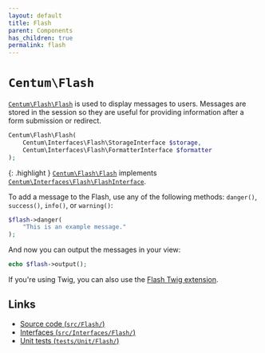 ```yaml
---
layout: default
title: Flash
parent: Components
has_children: true
permalink: flash
---
```




# `Centum\Flash`

[`Centum\Flash\Flash`](https://github.com/SidRoberts/centum/blob/main/src/Flash/Flash.php) is used to display messages to users.
Messages are stored in the session so they are useful for providing information after a form submission or redirect.

```php
Centum\Flash\Flash(
    Centum\Interfaces\Flash\StorageInterface $storage,
    Centum\Interfaces\Flash\FormatterInterface $formatter
);
```

{: .highlight }
[`Centum\Flash\Flash`](https://github.com/SidRoberts/centum/blob/main/src/Flash/Flash.php) implements [`Centum\Interfaces\Flash\FlashInterface`](https://github.com/SidRoberts/centum/blob/main/src/Interfaces/Flash/FlashInterface.php).

To add a message to the Flash, use any of the following methods:
`danger()`, `success()`, `info()`, or `warning()`:

```php
$flash->danger(
    "This is an example message."
);
```

And now you can output the messages in your view:

```php
echo $flash->output();
```

If you're using Twig, you can also use the [Flash Twig extension](../twig/flash.md).



## Links

- [Source code (`src/Flash/`)](https://github.com/SidRoberts/centum/blob/main/src/Flash/)
- [Interfaces (`src/Interfaces/Flash/`)](https://github.com/SidRoberts/centum/blob/main/src/Interfaces/Flash/)
- [Unit tests (`tests/Unit/Flash/`)](https://github.com/SidRoberts/centum/blob/main/tests/Unit/Flash/)
